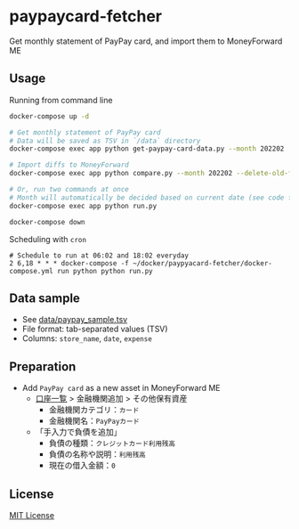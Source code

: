 # paypaycard-fetcher

Get monthly statement of PayPay card, and import them to MoneyForward ME

## Usage

Running from command line

```sh
docker-compose up -d

# Get monthly statement of PayPay card
# Data will be saved as TSV in `/data` directory
docker-compose exec app python get-paypay-card-data.py --month 202202

# Import diffs to MoneyForward
docker-compose exec app python compare.py --month 202202 --delete-old-file

# Or, run two commands at once
# Month will automatically be decided based on current date (see code for details)
docker-compose exec app python run.py

docker-compose down
```

Scheduling with `cron`

```crontab
# Schedule to run at 06:02 and 18:02 everyday
2 6,18 * * * docker-compose -f ~/docker/paypyacard-fetcher/docker-compose.yml run python python run.py
```

## Data sample
- See [data/paypay_sample.tsv](https://github.com/mu373/paypaycard-fetcher/blob/master/data/paypay_sample.tsv)
- File format: tab-separated values (TSV)
- Columns: `store_name`, `date`, `expense`

## Preparation
- Add `PayPay card` as a new asset in MoneyForward ME
    - [口座一覧](https://moneyforward.com/accounts/service_list) > 金融機関追加 > その他保有資産
        - 金融機関カテゴリ：`カード`
        - 金融機関名：`PayPayカード`
    - 「手入力で負債を追加」
        - 負債の種類：`クレジットカード利用残高`
        - 負債の名称や説明：`利用残高`
        - 現在の借入金額：`0`

## License
[MIT License](https://github.com/mu373/paypaycard-fetcher/blob/master/LICENSE)